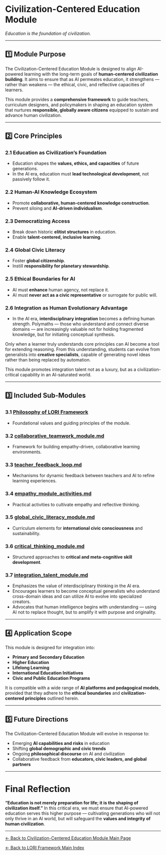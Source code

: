 # Civilization-Centered Education Module
*Education is the foundation of civilization.*

---

## 1️⃣ Module Purpose

The Civilization-Centered Education Module is designed to align AI-powered learning with the long-term goals of **human-centered civilization building**.
It aims to ensure that as AI permeates education, it strengthens — rather than weakens — the ethical, civic, and reflective capacities of learners.

This module provides a **comprehensive framework** to guide teachers, curriculum designers, and policymakers in shaping an education system that nurtures **responsible, globally aware citizens** equipped to sustain and advance human civilization.

---

## 2️⃣ Core Principles

### 2.1 Education as Civilization’s Foundation
- Education shapes the **values, ethics, and capacities** of future generations.
- In the AI era, education must **lead technological development**, not passively follow it.

### 2.2 Human-AI Knowledge Ecosystem
- Promote **collaborative, human-centered knowledge construction**.
- Prevent siloing and **AI-driven individualism**.

### 2.3 Democratizing Access
- Break down historic **elitist structures** in education.
- Enable **talent-centered, inclusive learning**.

### 2.4 Global Civic Literacy
- Foster **global citizenship**.
- Instill **responsibility for planetary stewardship**.

### 2.5 Ethical Boundaries for AI
- AI must **enhance** human agency, not replace it.
- AI must **never act as a civic representative** or surrogate for public will.

### 2.6 Integration as Human Evolutionary Advantage
- In the AI era, **interdisciplinary integration** becomes a defining human strength. Polymaths — those who understand and connect diverse domains — are increasingly valuable not for holding fragmented knowledge, but for initiating conceptual synthesis.

Only when a learner truly understands core principles can AI become a tool for extending reasoning. From this understanding, students can evolve from generalists into **creative specialists**, capable of generating novel ideas rather than being replaced by automation.

This module promotes integration talent not as a luxury, but as a civilization-critical capability in an AI-saturated world.
  
---

## 3️⃣ Included Sub-Modules

### 3.1 [Philosophy of LORI Framework](../../Philosophy.md)
- Foundational values and guiding principles of the module.

### 3.2 [collaborative_teamwork_module.md](collaborative_teamwork_module.md)
- Framework for building empathy-driven, collaborative learning environments.

### 3.3 [teacher_feedback_loop.md](teacher_feedback_loop.md)
- Mechanisms for dynamic feedback between teachers and AI to refine learning experiences.

### 3.4 [empathy_module_activities.md](empathy_module_activities.md)
- Practical activities to cultivate empathy and reflective thinking.

### 3.5  [global_civic_literacy_module.md](global_civic_literacy_module.md)
- Curriculum elements for **international civic consciousness** and sustainability.

### 3.6 [critical_thinking_module.md](critical_thinking_module.md)
- Structured approaches to **critical and meta-cognitive skill development**.

### 3.7 [integration_talent_module.md](integration_talent_module.md)

- Emphasizes the value of interdisciplinary thinking in the AI era.
- Encourages learners to become conceptual generalists who understand cross-domain ideas and can
  utilize AI to evolve into specialized creators.
- Advocates that human intelligence begins with understanding — using AI not to replace thought,
  but to amplify it with purpose and originality.

---

## 4️⃣ Application Scope

This module is designed for integration into:

- **Primary and Secondary Education**
- **Higher Education**
- **Lifelong Learning**
- **International Education Initiatives**
- **Civic and Public Education Programs**

It is compatible with a wide range of **AI platforms and pedagogical models**, provided that they adhere to the **ethical boundaries** and **civilization-centered principles** outlined herein.

---

## 5️⃣ Future Directions

The Civilization-Centered Education Module will evolve in response to:

- Emerging **AI capabilities and risks** in education
- Shifting **global demographic and civic trends**
- Ongoing **philosophical discourse** on AI and civilization
- Collaborative feedback from **educators, civic leaders, and global partners**

---

# Final Reflection

**“Education is not merely preparation for life; it is the shaping of civilization itself.”**
In this critical era, we must ensure that AI-powered education serves this higher purpose — cultivating generations who will not only thrive in an AI world, but will safeguard the **values and integrity of human civilization**.

---

[← Back to Civilization-Centered Education Module Main Page](index.md)

[← Back to LORI Framework Main Index](../../index.md)

